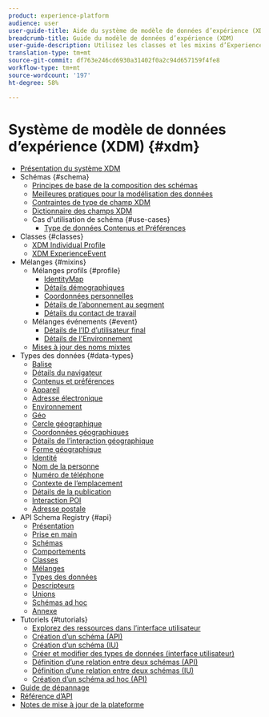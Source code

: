 ```yaml
---
product: experience-platform
audience: user
user-guide-title: Aide du système de modèle de données d’expérience (XDM)
breadcrumb-title: Guide du modèle de données d’expérience (XDM)
user-guide-description: Utilisez les classes et les mixins d’Experience Data Model (XDM) pour normaliser les données d’expérience.
translation-type: tm+mt
source-git-commit: df763e246cd6930a31402f0a2c94d657159f4fe8
workflow-type: tm+mt
source-wordcount: '197'
ht-degree: 58%

---
```



# Système de modèle de données d’expérience (XDM) {#xdm}

* [Présentation du système XDM](home.md)
* Schémas {#schema}
   * [Principes de base de la composition des schémas](schema/composition.md)
   * [Meilleures pratiques pour la modélisation des données](schema/best-practices.md)
   * [Contraintes de type de champ XDM](schema/field-constraints.md)
   * [Dictionnaire des champs XDM](schema/field-dictionary.md)
   * Cas d&#39;utilisation de schéma {#use-cases}
      * [Type de données Contenus et Préférences](schema/privacy-consent.md)
* Classes {#classes}
   * [XDM Individual Profile](./classes/individual-profile.md)
   * [XDM ExperienceEvent](./classes/experienceevent.md)
* Mélanges {#mixins}
   * Mélanges profils {#profile}
      * [IdentityMap](./mixins/profile/identitymap.md)
      * [Détails démographiques](./mixins/profile/person-details.md)
      * [Coordonnées personnelles](./mixins/profile/personal-details.md)
      * [Détails de l’abonnement au segment](./mixins/profile/segmentation.md)
      * [Détails du contact de travail](./mixins/profile/work-details.md)
   * Mélanges événements {#event}
      * [Détails de l’ID d’utilisateur final](./mixins/event/enduserids.md)
      * [Détails de l&#39;Environnement](./mixins/event/environment-details.md)
   * [Mises à jour des noms mixtes](./mixins/name-updates.md)
* Types des données {#data-types}
   * [Balise](./data-types/beacon.md)
   * [Détails du navigateur](./data-types/browser-details.md)
   * [Contenus et préférences](./data-types/consents.md)
   * [Appareil](./data-types/device.md)
   * [Adresse électronique](./data-types/email-address.md)
   * [Environnement](./data-types/environment.md)
   * [Géo](./data-types/geo.md)
   * [Cercle géographique](./data-types/geo-circle.md)
   * [Coordonnées géographiques](./data-types/geo-coordinates.md)
   * [Détails de l’interaction géographique](./data-types/geo-interaction-details.md)
   * [Forme géographique](./data-types/geo-shape.md)
   * [Identité](./data-types/identity.md)
   * [Nom de la personne](./data-types/person-name.md)
   * [Numéro de téléphone](./data-types/phone-number.md)
   * [Contexte de l’emplacement](./data-types/place-context.md)
   * [Détails de la publication](./data-types/poi-details.md)
   * [Interaction POI](./data-types/poi-interaction.md)
   * [Adresse postale](./data-types/postal-address.md)
* API Schema Registry {#api}
   * [Présentation](api/overview.md)
   * [Prise en main](api/getting-started.md)
   * [Schémas](api/schemas.md)
   * [Comportements](api/behaviors.md)
   * [Classes](api/classes.md)
   * [Mélanges](api/mixins.md)
   * [Types des données](api/data-types.md)
   * [Descripteurs](api/descriptors.md)
   * [Unions](api/unions.md)
   * [Schémas ad hoc](api/ad-hoc.md)
   * [Annexe](api/appendix.md)
* Tutoriels {#tutorials}
   * [Explorez des ressources dans l’interface utilisateur](./tutorials/explore.md)
   * [Création d’un schéma (API)](tutorials/create-schema-api.md)
   * [Création d’un schéma (IU)](tutorials/create-schema-ui.md)
   * [Créer et modifier des types de données (interface utilisateur)](./tutorials/create-data-type.md)
   * [Définition d’une relation entre deux schémas (API)](tutorials/relationship-api.md)
   * [Définition d’une relation entre deux schémas (IU)](tutorials/relationship-ui.md)
   * [Création d’un schéma ad hoc (API)](tutorials/ad-hoc.md)
* [Guide de dépannage](troubleshooting-guide.md)
* [Référence d’API](https://www.adobe.io/apis/experienceplatform/home/api-reference.html#!acpdr/swagger-specs/schema-registry.yaml)
* [Notes de mise à jour de la plateforme](https://docs.adobe.com/content/help/fr-FR/experience-platform/release-notes/latest.html)